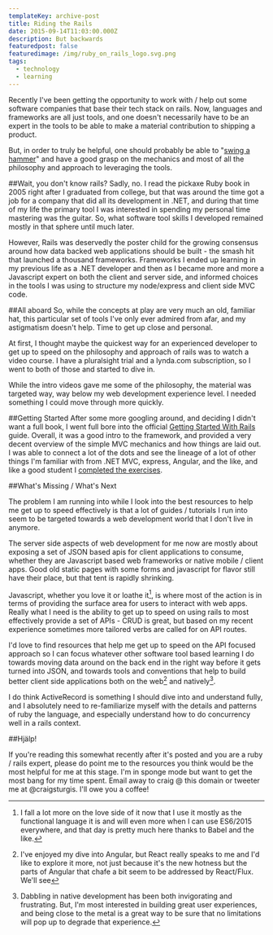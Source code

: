 ```yaml
---
templateKey: archive-post
title: Riding the Rails
date: 2015-09-14T11:03:00.000Z
description: But backwards
featuredpost: false
featuredimage: /img/ruby_on_rails_logo.svg.png
tags:
  - technology
  - learning
---
```

Recently I've been getting the opportunity to work with / help out some software companies that base their tech stack on rails. Now, languages and frameworks are all just tools, and one doesn't necessarily have to be an expert in the tools to be able to make a material contribution to shipping a product.

But, in order to truly be helpful, one should probably be able to "[swing a hammer][3]" and have a good grasp on the mechanics and most of all the philosophy and approach to leveraging the tools.

[3]: https://media.giphy.com/media/zPTyIsZLKfRmg/giphy.gif

##Wait, you don't know rails?
Sadly, no. I read the pickaxe Ruby book in 2005 right after I graduated from college, but that was around the time got a job for a company that did all its development in .NET, and during that time of my life the primary tool I was interested in spending my personal time mastering was the guitar. So, what software tool skills I developed remained mostly in that sphere until much later.

However, Rails was deservedly the poster child for the growing consensus around how data backed web applications should be built - the smash hit that launched a thousand frameworks. Frameworks I ended up learning in my previous life as a .NET developer and then as I became more and more a Javascript expert on both the client and server side, and informed choices in the tools I was using to structure my node/express and client side MVC code.

##All aboard
So, while the concepts at play are very much an old, familiar hat, this particular set of tools I've only ever admired from afar, and my astigmatism doesn't help. Time to get up close and personal.

At first, I thought maybe the quickest way for an experienced developer to get up to speed on the philosophy and approach of rails was to watch a video course. I have a pluralsight trial and a lynda.com subscription, so I went to both of those and started to dive in.

While the intro videos gave me some of the philosophy, the material was targeted way, way below my web development experience level. I needed something I could move through more quickly.

##Getting Started
After some more googling around, and deciding I didn't want a full book, I went full bore into the official [Getting Started With Rails][1] guide. Overall, it was a good intro to the framework, and provided a very decent overview of the simple MVC mechanics and how things are laid out. I was able to connect a lot of the dots and see the lineage of a lot of other things I'm familiar with from .NET MVC, express, Angular, and the like, and like a good student I [completed the exercises][2].

[1]: http://guides.rubyonrails.org/getting_started.html
[2]: https://github.com/craigsturgis/rails-getting-started-blog/commits/master

##What's Missing / What's Next

The problem I am running into while I look into the best resources to help me get up to speed effectively is that a lot of guides / tutorials I run into seem to be targeted towards a web development world that I don't live in anymore.

The server side aspects of web development for me now are mostly about exposing a set of JSON based apis for client applications to consume, whether they are Javascript based web frameworks or native mobile / client apps. Good old static pages with some forms and javascript for flavor still have their place, but that tent is rapidly shrinking.

Javascript, whether you love it or loathe it[^1], is where most of the action is in terms of providing the surface area for users to interact with web apps. Really what I need is the ability to get up to speed on using rails to most effectively provide a set of APIs - CRUD is great, but based on my recent experience sometimes more tailored verbs are called for on API routes.

[^1]: I fall a lot more on the love side of it now that I use it mostly as the functional language it is and will even more when I can use ES6/2015 everywhere, and that day is pretty much here thanks to Babel and the like.

I'd love to find resources that help me get up to speed on the API focused approach so I can focus whatever other software tool based learning I do towards moving data around on the back end in the right way before it gets turned into JSON, and towards tools and conventions that help to build better client side applications both on the web[^2] and natively[^3].

[^2]: I've enjoyed my dive into Angular, but React really speaks to me and I'd like to explore it more, not just because it's the new hotness but the parts of Angular that chafe a bit seem to be addressed by React/Flux. We'll see
[^3]: Dabbling in native development has been both invigorating and frustrating. But, I'm most interested in building great user experiences, and being close to the metal is a great way to be sure that no limitations will pop up to degrade that experience.

I do think ActiveRecord is something I should dive into and understand fully, and I absolutely need to re-familiarize myself with the details and patterns of ruby the language, and especially understand how to do concurrency well in a rails context.

##Hjälp!

If you're reading this somewhat recently after it's posted and you are a ruby / rails expert, please do point me to the resources you think would be the most helpful for me at this stage. I'm in sponge mode but want to get the most bang for my time spent. Email away to craig @ this domain or tweeter me at @craigsturgis. I'll owe you a coffee!
